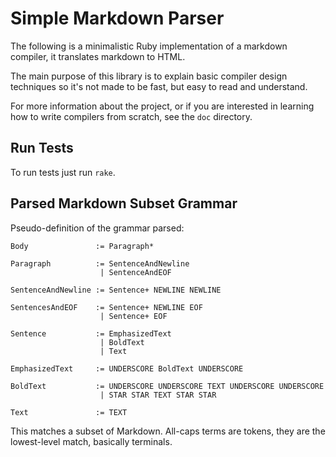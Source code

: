 # Simple Markdown Parser
The following is a minimalistic Ruby implementation of a markdown compiler, it
translates markdown to HTML.

The main purpose of this library is to explain basic compiler design techniques
so it's not made to be fast, but easy to read and understand.

For more information about the project, or if you are interested in learning how
to write compilers from scratch, see the `doc` directory.

## Run Tests
To run tests just run `rake`.

## Parsed Markdown Subset Grammar
Pseudo-definition of the grammar parsed:

    Body               := Paragraph*

    Paragraph          := SentenceAndNewline
                        | SentenceAndEOF

    SentenceAndNewline := Sentence+ NEWLINE NEWLINE

    SentencesAndEOF    := Sentence+ NEWLINE EOF
                        | Sentence+ EOF

    Sentence           := EmphasizedText
                        | BoldText
                        | Text

    EmphasizedText     := UNDERSCORE BoldText UNDERSCORE

    BoldText           := UNDERSCORE UNDERSCORE TEXT UNDERSCORE UNDERSCORE
                        | STAR STAR TEXT STAR STAR

    Text               := TEXT

This matches a subset of Markdown. All-caps terms are tokens, they are the
lowest-level match, basically terminals.
